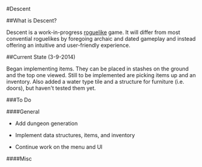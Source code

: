 #Descent

##What is Descent?

Descent is a work-in-progress [roguelike](http://en.wikipedia.org/wiki/Roguelike) game. It will differ from most convential roguelikes by foregoing archaic and dated gameplay and instead offering an intuitive and user-friendly experience.

##Current State (3-9-2014)

Began implementing items. They can be placed in stashes on the ground and the top one viewed. Still to be implemented are picking items up and an inventory. Also added a water type tile and a structure for furniture (i.e. doors), but haven't tested them yet.

###To Do

####General

- Add dungeon generation

- Implement data structures, items, and inventory

- Continue work on the menu and UI

####Misc
